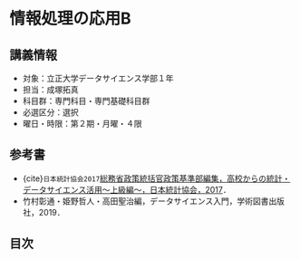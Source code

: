 # 情報処理の応用B

## 講義情報

- 対象：立正大学データサイエンス学部１年
- 担当：成塚拓真
- 科目群：専門科目・専門基礎科目群
- 必選区分：選択
- 曜日・時限：第２期・月曜・４限

## 参考書

- {cite}`日本統計協会2017`[総務省政策統括官政策基準部編集，高校からの統計・データサイエンス活用～上級編～，日本統計協会，2017](https://www.soumu.go.jp/main_content/000607858.pdf)．
- 竹村彰通・姫野哲人・高田聖治編，データサイエンス入門，学術図書出版社，2019．

## 目次

```{tableofcontents}
```
